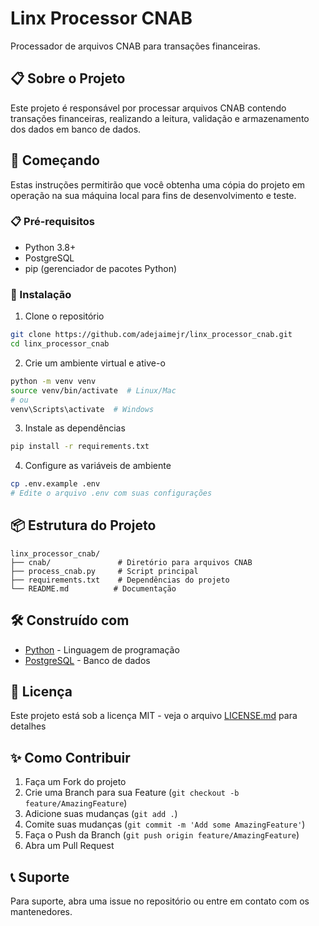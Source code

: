 # Linx Processor CNAB

Processador de arquivos CNAB para transações financeiras.

## 📋 Sobre o Projeto

Este projeto é responsável por processar arquivos CNAB contendo transações financeiras, realizando a leitura, validação e armazenamento dos dados em banco de dados.

## 🚀 Começando

Estas instruções permitirão que você obtenha uma cópia do projeto em operação na sua máquina local para fins de desenvolvimento e teste.

### 📋 Pré-requisitos

- Python 3.8+
- PostgreSQL
- pip (gerenciador de pacotes Python)

### 🔧 Instalação

1. Clone o repositório
```bash
git clone https://github.com/adejaimejr/linx_processor_cnab.git
cd linx_processor_cnab
```

2. Crie um ambiente virtual e ative-o
```bash
python -m venv venv
source venv/bin/activate  # Linux/Mac
# ou
venv\Scripts\activate  # Windows
```

3. Instale as dependências
```bash
pip install -r requirements.txt
```

4. Configure as variáveis de ambiente
```bash
cp .env.example .env
# Edite o arquivo .env com suas configurações
```

## 📦 Estrutura do Projeto

```
linx_processor_cnab/
├── cnab/               # Diretório para arquivos CNAB
├── process_cnab.py     # Script principal
├── requirements.txt    # Dependências do projeto
└── README.md          # Documentação
```

## 🛠️ Construído com

* [Python](https://www.python.org/) - Linguagem de programação
* [PostgreSQL](https://www.postgresql.org/) - Banco de dados

## 📄 Licença

Este projeto está sob a licença MIT - veja o arquivo [LICENSE.md](LICENSE.md) para detalhes

## ✨ Como Contribuir

1. Faça um Fork do projeto
2. Crie uma Branch para sua Feature (`git checkout -b feature/AmazingFeature`)
3. Adicione suas mudanças (`git add .`)
4. Comite suas mudanças (`git commit -m 'Add some AmazingFeature'`)
5. Faça o Push da Branch (`git push origin feature/AmazingFeature`)
6. Abra um Pull Request

## 📞 Suporte

Para suporte, abra uma issue no repositório ou entre em contato com os mantenedores.
